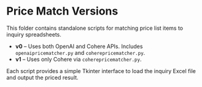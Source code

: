 # Price Match Versions

This folder contains standalone scripts for matching price list items to inquiry spreadsheets.

- **v0** – Uses both OpenAI and Cohere APIs. Includes `openaipricematcher.py` and `coherepricematcher.py`.
- **v1** – Uses only Cohere via `coherepricematcher.py`.

Each script provides a simple Tkinter interface to load the inquiry Excel file and output the priced result.
